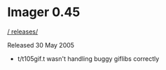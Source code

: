 # Imager 0.45

[ / ](..) [releases/](./)

Released 30 May 2005

- t/t105gif.t wasn't handling buggy giflibs correctly